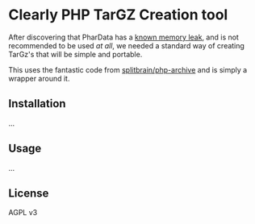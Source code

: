 # Clearly PHP TarGZ Creation tool

After discovering that PharData has a [known memory leak](https://bugs.php.net/bug.php?id=81017),
and is not recommended to be used _at all_, we needed a standard way of creating TarGz's
that will be simple and portable.

This uses the fantastic code from [splitbrain/php-archive](https://github.com/splitbrain/php-archive) and
is simply a wrapper around it.

## Installation

...

## Usage

...

## License

AGPL v3
